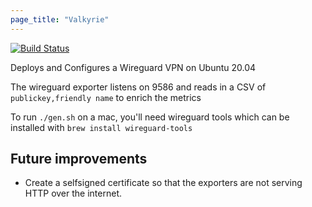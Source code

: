 ```yaml
---
page_title: "Valkyrie"
---
```


[![Build Status](https://git.bink.com/DevOps/Cookbooks/valkyrie/badges/master/pipeline.svg)](https://git.bink.com/DevOps/Cookbooks/valkyrie)

Deploys and Configures a Wireguard VPN on Ubuntu 20.04

The wireguard exporter listens on 9586 and reads in a CSV of `publickey,friendly name` to enrich the metrics

To run `./gen.sh` on a mac, you'll need wireguard tools which can be installed with `brew install wireguard-tools`

## Future improvements

* Create a selfsigned certificate so that the exporters are not serving HTTP over the internet.
